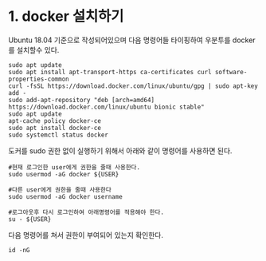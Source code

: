# 1. docker 설치하기

Ubuntu 18.04 기준으로 작성되어있으며 다음 명령어들 타이핑하여 우분투를 docker를 설치할수 있다.

    sudo apt update
    sudo apt install apt-transport-https ca-certificates curl software-properties-common
    curl -fsSL https://download.docker.com/linux/ubuntu/gpg | sudo apt-key add -
    sudo add-apt-repository "deb [arch=amd64] https://download.docker.com/linux/ubuntu bionic stable"
    sudo apt update
    apt-cache policy docker-ce
    sudo apt install docker-ce
    sudo systemctl status docker

도커를 sudo 권한 없이 실행하기 위해서 아래와 같이 명령어를 사용하면 된다.

    #현재 로그인한 user에게 권한을 줄때 사용한다.
    sudo usermod -aG docker ${USER}
    
    #다른 user에게 권한을 줄때 사용한다
    sudo usermod -aG docker username
    
    #로그아웃후 다시 로그인하여 아래명령어를 적용해야 한다.
    su - ${USER}

다음 명령어를 쳐서 권한이 부여되어 있는지 확인한다.

    id -nG